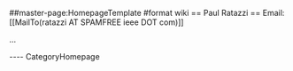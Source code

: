 \#\#master-page:HomepageTemplate \#format wiki == Paul Ratazzi == Email:
\[\[MailTo(ratazzi AT SPAMFREE ieee DOT com)\]\]

...

---- CategoryHomepage

